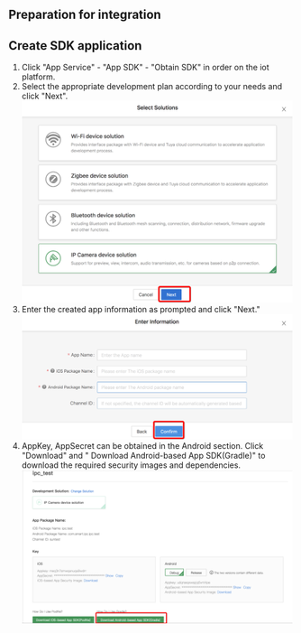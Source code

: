 ##  Preparation for integration



## Create SDK application

1. Click "App Service" - "App SDK" - "Obtain SDK" in order on the iot platform.
2. Select the appropriate development plan according to your needs and click "Next".
  ![](./images/sdk_preparation_1.png)
3. Enter the created app information as prompted and click "Next."
  ![](./images/sdk_preparation_3.png)
4. AppKey, AppSecret can be obtained in the Android section. Click "Download" and " Download Android-based App SDK(Gradle)" to download the required security images and dependencies.
  ![](./images/sdk_preparation_2.png)